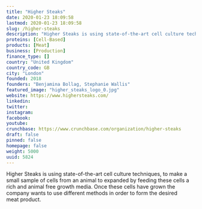 ```yaml
---
title: "Higher Steaks"
date: 2020-01-23 18:09:58
lastmod: 2020-01-23 18:09:58
slug: /higher-steaks
description: "Higher Steaks is using state-of-the-art cell culture techniques, to make a small sample of cells from an animal to expanded by feeding these cells a rich and animal free growth media. Once these cells have grown the company wants to use different methods in order to form the desired meat&nbsp;product."
proteins: [Cell-Based]
products: [Meat]
business: [Production]
finance_type: []
country: "United Kingdom"
country_code: GB
city: "London"
founded: 2018
founders: "Benjamina Bollag, Stephanie Wallis"
featured_image: "higher_steaks_logo_0.jpg"
website: https://www.highersteaks.com/
linkedin: 
twitter: 
instagram: 
facebook: 
youtube: 
crunchbase: https://www.crunchbase.com/organization/higher-steaks
draft: false
pinned: false
homepage: false
weight: 5000
uuid: 5824
---
```

Higher Steaks is using state-of-the-art cell culture techniques, to make a small sample of cells from an animal to expanded by feeding these cells a rich and animal free growth media. Once these cells have grown the company wants to use different methods in order to form the desired meat&nbsp;product.

